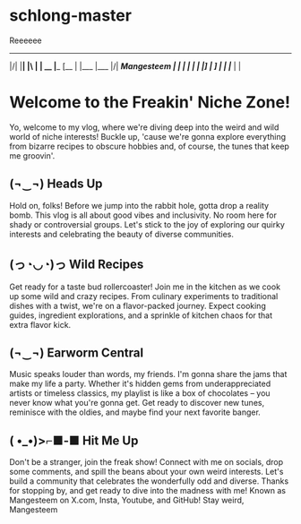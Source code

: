 # schlong-master
Reeeeee



_  _ ____ _  _ ____ ____ ____ ___ ____ ____ _  _ 
|\/| |__| |\ | | __ |___ [__   |  |___ |___ |\/| ____Mangesteem
|  | |  | | \| |__] |___ ___]  |  |___ |___ |  | 
                                                 

                                                                                                            
 

# Welcome to the Freakin' Niche Zone!

Yo, welcome to my vlog, where we're diving deep into the weird and wild world of niche interests! Buckle up, 'cause we're gonna explore everything from bizarre recipes to obscure hobbies and, of course, the tunes that keep me groovin'.

## (¬‿¬) Heads Up

Hold on, folks! Before we jump into the rabbit hole, gotta drop a reality bomb. This vlog is all about good vibes and inclusivity. No room here for shady or controversial groups. Let's stick to the joy of exploring our quirky interests and celebrating the beauty of diverse communities.

## (っ◔◡◔)っ Wild Recipes

Get ready for a taste bud rollercoaster! Join me in the kitchen as we cook up some wild and crazy recipes. From culinary experiments to traditional dishes with a twist, we're on a flavor-packed journey. Expect cooking guides, ingredient explorations, and a sprinkle of kitchen chaos for that extra flavor kick.

## (¬‿¬) Earworm Central

Music speaks louder than words, my friends. I'm gonna share the jams that make my life a party. Whether it's hidden gems from underappreciated artists or timeless classics, my playlist is like a box of chocolates – you never know what you're gonna get. Get ready to discover new tunes, reminisce with the oldies, and maybe find your next favorite banger.

## ( •_•)>⌐■-■ Hit Me Up

Don't be a stranger, join the freak show! Connect with me on socials, drop some comments, and spill the beans about your own weird interests. Let's build a community that celebrates the wonderfully odd and diverse. Thanks for stopping by, and get ready to dive into the madness with me!
Known as Mangesteem on X.com, Insta, Youtube, and GitHub!
Stay weird,
Mangesteem
